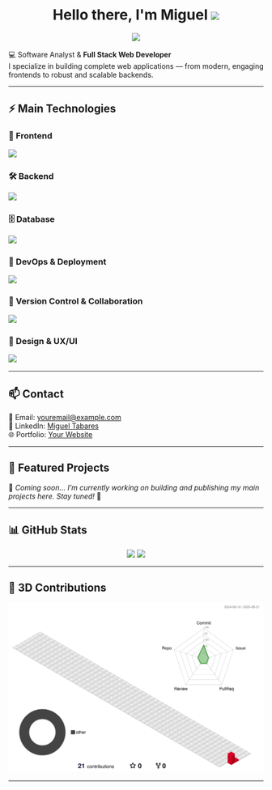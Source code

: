 <h1 align="center"> 
  Hello there, I'm Miguel 
  <img src="https://media.giphy.com/media/hvRJCLFzcasrR4ia7z/giphy.gif" width="35">
</h1>
<p align="center">
  <a href="https://github.com/DenverCoder1/readme-typing-svg"><img src="https://readme-typing-svg.herokuapp.com?font=Time+New+Roman&color=%23C8BE25&size=25&center=true&vCenter=true&width=600&height=100&lines=Junior+Full+Stack+Developer;JavaScript+Technologies+Specialist;SENA+Software+Development+Technologist;Scalable+Solutions+Creator;Web+Architecture+Enthusiastic;Automation+%26+Optimization;Always+learning+new+technologies"></a>
</p>



💻 Software Analyst & **Full Stack Web Developer**  
I specialize in building complete web applications — from modern, engaging frontends to robust and scalable backends.  


---

## ⚡ Main Technologies

### 🎨 Frontend
<img src="https://skillicons.dev/icons?i=html,css,js,ts,react" />

### 🛠️ Backend
<img src="https://skillicons.dev/icons?i=nodejs,express,python" />

### 🗄️ Database
<img src="https://skillicons.dev/icons?i=mysql" />

### 🚀 DevOps & Deployment
<img src="https://skillicons.dev/icons?i=docker,azure" />

### 🔧 Version Control & Collaboration
<img src="https://skillicons.dev/icons?i=git,github" />

### 🎨 Design & UX/UI
<img src="https://skillicons.dev/icons?i=figma" />



---

## 📫 Contact  
📧 Email: [youremail@example.com](mailto:youremail@example.com)  
💼 LinkedIn: [Miguel Tabares](https://co.linkedin.com/in/miguel-tabares-334988356)  
🌐 Portfolio: [Your Website](https://yourwebsite.com)  

---

## 📌 Featured Projects  

🚧 *Coming soon... I’m currently working on building and publishing my main projects here. Stay tuned!* 🚀  

---

## 📊 GitHub Stats  
<p align="center">
  <img src="https://github-readme-stats.vercel.app/api?username=MigueDev-FS&show_icons=true&theme=vue&hide_border=true&bg_color=00000000" height="165"/>
  <img src="https://github-readme-stats.vercel.app/api/top-langs/?username=MigueDev-FS&layout=compact&theme=vue&hide_border=true&bg_color=00000000" height="165"/>
</p>

---

## 🐉 3D Contributions  
<p align="center">
  <img src="./profile-3d-contrib/profile-gitblock.svg" width="600" alt="3D contributions"/>
</p>

---
